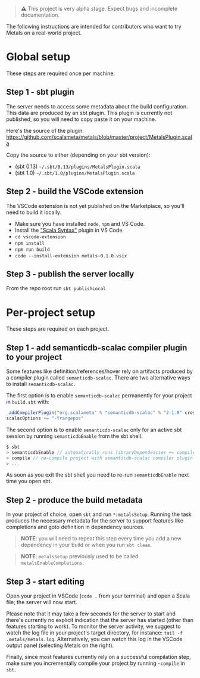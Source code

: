 > ⚠️ This project is very alpha stage. Expect bugs and incomplete documentation.

The following instructions are intended for contributors who want to try Metals
on a real-world project.

# Global setup

These steps are required once per machine.

## Step 1 - sbt plugin

The server needs to access some metadata about the build configuration. This
data are produced by an sbt plugin. This plugin is currently not published, so
you will need to copy paste it on your machine.

Here's the source of the plugin:
https://github.com/scalameta/metals/blob/master/project/MetalsPlugin.scala

Copy the source to either (depending on your sbt version):

* (sbt 0.13) `~/.sbt/0.13/plugins/MetalsPlugin.scala`
* (sbt 1.0) `~/.sbt/1.0/plugins/MetalsPlugin.scala`

## Step 2 - build the VSCode extension

The VSCode extension is not yet published on the Marketplace, so you'll need to
build it locally.

* Make sure you have installed `node`, `npm` and VS Code.
* Install the
  ["Scala Syntax"](https://marketplace.visualstudio.com/items?itemName=daltonjorge.scala)
  plugin in VS Code.
* `cd vscode-extension`
* `npm install`
* `npm run build`
* `code --install-extension metals-0.1.0.vsix`

## Step 3 - publish the server locally

From the repo root run `sbt publishLocal`

# Per-project setup

These steps are required on each project.

## Step 1 - add semanticdb-scalac compiler plugin to your project

Some features like definition/references/hover rely on artifacts produced by a
compiler plugin called `semanticdb-scalac`. There are two alternative ways to
install `semanticdb-scalac`.

The first option is to enable `semanticdb-scalac` permanently for your project
in `build.sbt` with:

```scala
 addCompilerPlugin("org.scalameta" % "semanticdb-scalac" % "2.1.8" cross CrossVersion.full)
scalacOptions += "-Yrangepos"
```

The second option is to enable `semanticdb-scalac` only for an active sbt
session by running `semanticdbEnable` from the sbt shell.

```scala
$ sbt
> semanticdbEnable // automatically runs libraryDependencies += compilerPlugin(...)
> compile // re-compile project with semanticdb-scalac compiler plugin
> ...
```

As soon as you exit the sbt shell you need to re-run `semanticdbEnable` next
time you open sbt.

## Step 2 - produce the build metadata

In your project of choice, open `sbt` and run `*:metalsSetup`. Running the task
produces the necessary metadata for the server to support features like
completions and goto definition in dependency sources.

> **NOTE**: you will need to repeat this step every time you add a new
> dependency in your build or when you run `sbt clean`.

> **NOTE**: `metalsSetup` previously used to be called
> `metalsEnableCompletions`.

## Step 3 - start editing

Open your project in VSCode (`code .` from your terminal) and open a Scala file;
the server will now start.

Please note that it may take a few seconds for the server to start and there's
currently no explicit indication that the server has started (other than
features starting to work). To monitor the server activity, we suggest to watch
the log file in your project's target directory, for instance:
`tail -f .metals/metals.log`. Alternatively, you can watch this log in the
VSCode output panel (selecting Metals on the right).

Finally, since most features currently rely on a successful compilation step,
make sure you incrementally compile your project by running `~compile` in `sbt`.
